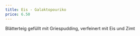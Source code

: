 ```yaml
---
title: Eis - Galaktopouriko
price: 6.50
---
```


Blätterteig gefüllt mit Griespudding, verfeinert mit Eis und Zimt

